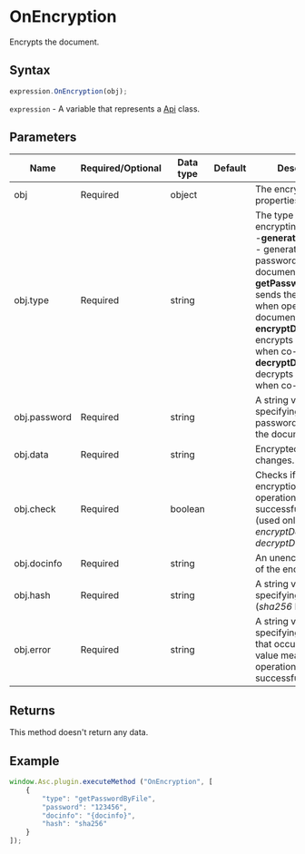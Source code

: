 # OnEncryption

Encrypts the document.

## Syntax

```javascript
expression.OnEncryption(obj);
```

`expression` - A variable that represents a [Api](../Api.md) class.

## Parameters

| **Name** | **Required/Optional** | **Data type** | **Default** | **Description** |
| ------------- | ------------- | ------------- | ------------- | ------------- |
| obj | Required | object |  | The encryption properties. |
| obj.type | Required | string |  | The type of encrypting operation: -**generatePassword** - generates a password for the document, -**getPasswordByFile** - sends the password when opening the document, -**encryptData** - encrypts changes when co-editing, -**decryptData** - decrypts changes when co-editing. |
| obj.password | Required | string |  | A string value specifying the password to access the document. |
| obj.data | Required | string |  | Encrypted/decrypted changes. |
| obj.check | Required | boolean |  | Checks if the encryption/decryption operation is successful or not (used only for *encryptData* or *decryptData* types). |
| obj.docinfo | Required | string |  | An unencrypted part of the encrypted file. |
| obj.hash | Required | string |  | A string value specifying a file hash (*sha256* by default). |
| obj.error | Required | string |  | A string value specifying an error that occurs (the "" value means that the operation is successful). |

## Returns

This method doesn't return any data.

## Example

```javascript
window.Asc.plugin.executeMethod ("OnEncryption", [
    {
        "type": "getPasswordByFile",
        "password": "123456",
        "docinfo": "{docinfo}",
        "hash": "sha256"
    }
]);
```
